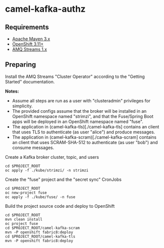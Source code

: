 # camel-kafka-authz

## Requirements

- [Apache Maven 3.x](http://maven.apache.org)
- [OpenShift 3.11+](https://access.redhat.com/products/red-hat-openshift-container-platform)
- [AMQ Streams 1.x](https://access.redhat.com/products/red-hat-amq)

## Preparing

Install the AMQ Streams "Cluster Operator" according to the "Getting Started" documentation. 

__Notes:__
- Assume all steps are run as a user with "clusteradmin" privileges for simplicity. 
- The provided configs assume that the broker will be installed in an OpenShift namespace named "strimzi", and that the Fuse/Spring Boot apps will be deployed in an OpenShift namespace named "fuse".
- The application in (camel-kafka-tls)[./camel-kafka-tls] contains an client that uses TLS to authenticate (as user "alice") and produce messages.
- The application in (camel-kafka-scram)[./camel-kafka-scram] contains an client that uses SCRAM-SHA-512 to authenticate (as user "bob") and consume messages.

Create a Kafka broker cluster, topic, and users

```
cd $PROJECT_ROOT
oc apply -f ./kube/strimzi/ -n strimzi
```

Create the "fuse" project and the "secret sync" CronJobs

```
cd $PROJECT_ROOT
oc new-project fuse
oc apply -f ./kube/fuse/ -n fuse
```

Build the project source code and deploy to OpenShift

```
cd $PROJECT_ROOT
mvn clean install
oc project fuse
cd $PROJECT_ROOT/camel-kafka-scram
mvn -P openshift fabric8:deploy
cd $PROJECT_ROOT/camel-kafka-tls
mvn -P openshift fabric8:deploy
```
